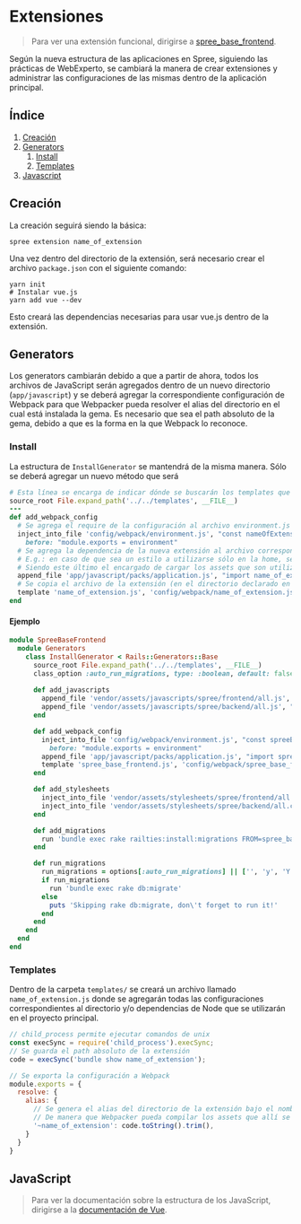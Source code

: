 # Extensiones

> Para ver una extensión funcional, dirigirse a [spree_base_frontend](https://gitlab.web-experto.com.ar/spree-extensions/spree_base_frontend).

Según la nueva estructura de las aplicaciones en Spree, siguiendo las prácticas de WebExperto, se cambiará la manera de crear extensiones y administrar las configuraciones de las mismas dentro de la aplicación principal.

## Índice

1. [Creación](#creación)
2. [Generators](#generators)
   1. [Install](#install)
   2. [Templates](#templates)
3. [Javascript](#javascript)

## Creación

La creación seguirá siendo la básica:

```shell
spree extension name_of_extension
```

Una vez dentro del directorio de la extensión, será necesario crear el archivo `package.json` con el siguiente comando:

```shell
yarn init
# Instalar vue.js
yarn add vue --dev
```

Esto creará las dependencias necesarias para usar vue.js dentro de la extensión.

## Generators

Los generators cambiarán debido a que a partir de ahora, todos los archivos de JavaScript serán agregados dentro de un nuevo directorio (`app/javascript`) y se deberá agregar la correspondiente configuración de Webpack para que Webpacker pueda resolver el alias del directorio en el cual está instalada la gema. Es necesario que sea el path absoluto de la gema, debido a que es la forma en la que Webpack lo reconoce.

### Install

La estructura de `InstallGenerator` se mantendrá de la misma manera. Sólo se deberá agregar un nuevo método que será

```ruby
# Esta línea se encarga de indicar dónde se buscarán los templates que se utilizarán en la configuración de la app principal.
source_root File.expand_path('../../templates', __FILE__)
---
def add_webpack_config
  # Se agrega el require de la configuración al archivo environment.js de Webpack
  inject_into_file 'config/webpack/environment.js', "const nameOfExtension = require('./name_of_extension')\nenvironment.config.merge(nameOfExtension)\n",
    before: "module.exports = environment"
  # Se agrega la dependencia de la nueva extensión al archivo correspondiente de la aplicación principal
  # E.g.: en caso de que sea un estilo a utilizarse sólo en la home, se hará el append al archivo home.js en lugar de index.js 
  # Siendo este último el encargado de cargar los assets que son utilizados application-wide
  append_file 'app/javascript/packs/application.js', "import name_of_extension from '~name_of_extension/app/javascript/packs/index.js'\n"
  # Se copia el archivo de la extensión (en el directorio declarado en source_root) a la configuración de Webpack
  template 'name_of_extension.js', 'config/webpack/name_of_extension.js'
end
```

#### Ejemplo

```ruby
module SpreeBaseFrontend                                                                                                                                               
  module Generators
    class InstallGenerator < Rails::Generators::Base
      source_root File.expand_path('../../templates', __FILE__)
      class_option :auto_run_migrations, type: :boolean, default: false
    
      def add_javascripts
        append_file 'vendor/assets/javascripts/spree/frontend/all.js', "//= require spree/frontend/spree_base_frontend\n"
        append_file 'vendor/assets/javascripts/spree/backend/all.js', "//= require spree/backend/spree_base_frontend\n"
      end

      def add_webpack_config
        inject_into_file 'config/webpack/environment.js', "const spreeBaseFrontend = require('./spree_base_frontend')\nenvironment.config.merge(spreeBaseFrontend)\n", 
          before: "module.exports = environment"
        append_file 'app/javascript/packs/application.js', "import spree_base_frontend from '~spree_base_frontend/app/javascript/packs/index.js'\n"
        template 'spree_base_frontend.js', 'config/webpack/spree_base_frontend.js'
      end

      def add_stylesheets
        inject_into_file 'vendor/assets/stylesheets/spree/frontend/all.css', " *= require spree/frontend/spree_base_frontend\n", before: %r{\*\/}, verbose: true
        inject_into_file 'vendor/assets/stylesheets/spree/backend/all.css', " *= require spree/backend/spree_base_frontend\n", before: %r{\*\/}, verbose: true
      end

      def add_migrations
        run 'bundle exec rake railties:install:migrations FROM=spree_base_frontend'
      end

      def run_migrations
        run_migrations = options[:auto_run_migrations] || ['', 'y', 'Y'].include?(ask('Would you like to run the migrations now? [Y/n]'))
        if run_migrations
          run 'bundle exec rake db:migrate'
        else
          puts 'Skipping rake db:migrate, don\'t forget to run it!'
        end
      end
    end
  end
end
```

### Templates

Dentro de la carpeta `templates/` se creará un archivo llamado `name_of_extension.js` donde se agregarán todas las configuraciones correspondientes al directorio y/o dependencias de Node que se utilizarán en el proyecto principal.

```javascript
// child_process permite ejecutar comandos de unix
const execSync = require('child_process').execSync;
// Se guarda el path absoluto de la extensión
code = execSync('bundle show name_of_extension');

// Se exporta la configuración a Webpack
module.exports = {
  resolve: {
    alias: {
      // Se genera el alias del directorio de la extensión bajo el nombre de la misma
      // De manera que Webpacker pueda compilar los assets que allí se encuentran
      '~name_of_extension': code.toString().trim(),
    }
  }
}
```

## JavaScript

> Para ver la documentación sobre la estructura de los JavaScript, dirigirse a la [documentación de Vue](VUE.md).